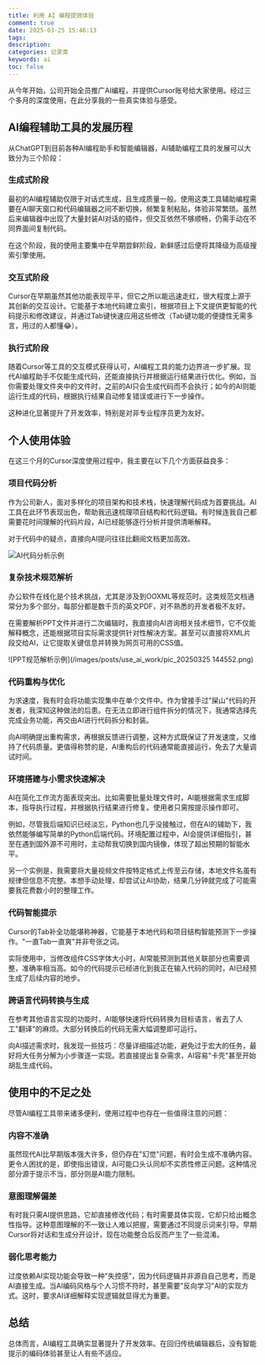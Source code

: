 ```yaml
---
title: 利用 AI 编程提效体验
comment: true
date: 2025-03-25 15:46:13
tags:
description:
categories: 记录类
keywords: ai
toc: false
---
```



从今年开始，公司开始全员推广AI编程，并提供Cursor账号给大家使用。经过三个多月的深度使用，在此分享我的一些真实体验与感受。

<!-- more -->

## AI编程辅助工具的发展历程

从ChatGPT到目前各种AI编程助手和智能编辑器，AI辅助编程工具的发展可以大致分为三个阶段：

### 生成式阶段

最初的AI编程辅助仅限于对话式生成，且生成质量一般。使用这类工具辅助编程需要在AI聊天窗口和代码编辑器之间不断切换，频繁复制粘贴，体验非常繁琐。虽然后来编辑器中出现了大量封装AI对话的插件，但交互依然不够顺畅，仍需手动在不同界面间复制代码。

在这个阶段，我的使用主要集中在早期尝鲜阶段，新鲜感过后便将其降级为高级搜索引擎使用。

### 交互式阶段

Cursor在早期虽然其他功能表现平平，但它之所以能迅速走红，很大程度上源于其创新的交互设计。它能基于本地代码建立索引，根据项目上下文提供更智能的代码提示和修改建议，并通过Tab键快速应用这些修改（Tab键功能的便捷性无需多言，用过的人都懂😂）。

### 执行式阶段

随着Cursor等工具的交互模式获得认可，AI编程工具的能力边界进一步扩展。现代AI编程助手不仅能生成代码，还能直接执行并根据运行结果进行优化。例如，当你需要处理文件夹中的文件时，之前的AI只会生成代码而不会执行；如今的AI则能运行生成的代码，根据执行结果自动修复错误或进行下一步操作。

这种进化显著提升了开发效率，特别是对非专业程序员更为友好。

## 个人使用体验

在这三个月的Cursor深度使用过程中，我主要在以下几个方面获益良多：

### 项目代码分析

作为公司新人，面对多样化的项目架构和技术栈，快速理解代码成为首要挑战。AI工具在此环节表现出色，帮助我迅速梳理项目结构和代码逻辑。有时候连我自己都需要花时间理解的代码片段，AI已经能够逐行分析并提供清晰解释。

对于代码中的疑点，直接向AI提问往往比翻阅文档更加高效。

![AI代码分析示例](/images/posts/use_ai_work/pic_20250324151515.png)

### 复杂技术规范解析

办公软件在线化是个技术挑战，尤其是涉及到OOXML等规范时。这类规范文档通常分为多个部分，每部分都是数千页的英文PDF，对不熟悉的开发者极不友好。

在需要解析PPT文件并进行二次编辑时，我直接向AI咨询相关技术细节，它不仅能解释概念，还能根据项目实际需求提供针对性解决方案。甚至可以直接将XML片段交给AI，让它提取关键信息并转换为网页可用的CSS值。

![PPT规范解析示例](/images/posts/use_ai_work/pic_20250325 144552.png)

### 代码重构与优化

为求速度，我有时会将功能实现集中在单个文件中。作为曾接手过"屎山"代码的开发者，我深知这种做法的后患。在无法立即进行组件拆分的情况下，我通常选择先完成业务功能，再交由AI进行代码拆分和封装。

向AI明确提出重构需求，再根据反馈进行调整，这种方式既保证了开发速度，又维持了代码质量。更值得称赞的是，AI重构后的代码通常能直接运行，免去了大量调试时间。

### 环境搭建与小需求快速解决

AI在简化工作流方面表现突出。比如需要批量处理文件时，AI能根据需求生成脚本，指导执行过程，并根据执行结果进行修复。使用者只需按提示操作即可。

例如，尽管我后端知识已经淡忘，Python也几乎没接触过，但在AI的辅助下，我依然能够编写简单的Python后端代码。环境配置过程中，AI会提供详细指引，甚至在遇到国外源不可用时，主动帮我切换到国内镜像，体现了超出预期的智能水平。

另一个实例是，我需要将大量视频文件按特定格式上传至云存储，本地文件名虽有规律但信息不完整。本想手动处理，却尝试让AI协助，结果几分钟就完成了可能需要我花费数小时的整理工作。

### 代码智能提示

Cursor的Tab补全功能堪称神器，它能基于本地代码和项目结构智能预测下一步操作。"一直Tab一直爽"并非夸张之词。

实际使用中，当修改组件CSS字体大小时，AI常能预测到其他关联部分也需要调整，准确率相当高。如今的代码提示已经进化到我正在输入代码的同时，AI已经预生成了后续内容的地步。

### 跨语言代码转换与生成

在参考其他语言实现的功能时，AI能够快速将代码转换为目标语言，省去了人工"翻译"的麻烦。大部分转换后的代码无需大幅调整即可运行。

向AI描述需求时，我发现一些技巧：尽量详细描述功能，避免过于宏大的任务，最好将大任务分解为小步骤逐一实现。若直接提出复杂需求，AI容易"卡壳"甚至开始胡乱生成代码。

## 使用中的不足之处

尽管AI编程工具带来诸多便利，使用过程中也存在一些值得注意的问题：

### 内容不准确

虽然现代AI比早期版本强大许多，但仍存在"幻觉"问题，有时会生成不准确内容。更令人困扰的是，即使指出错误，AI可能口头认同却不实质性修正问题。这种情况部分源于提示不当，部分则是AI能力限制。

### 意图理解偏差

有时我只需AI提供思路，它却直接修改代码；有时需要具体实现，它却只给出概念性指导。这种意图理解的不一致让人难以把握，需要通过不同提示词来引导。早期Cursor将对话和生成分开设计，现在功能整合后反而产生了一些混淆。

### 弱化思考能力

过度依赖AI实现功能会导致一种"失控感"，因为代码逻辑并非源自自己思考，而是AI直接生成。当AI编码风格与个人习惯不符时，甚至需要"反向学习"AI的实现方式。这时，要求AI详细解释实现逻辑就显得尤为重要。

## 总结

总体而言，AI编程工具确实显著提升了开发效率。在回归传统编辑器后，没有智能提示的编码体验甚至让人有些不适应。


